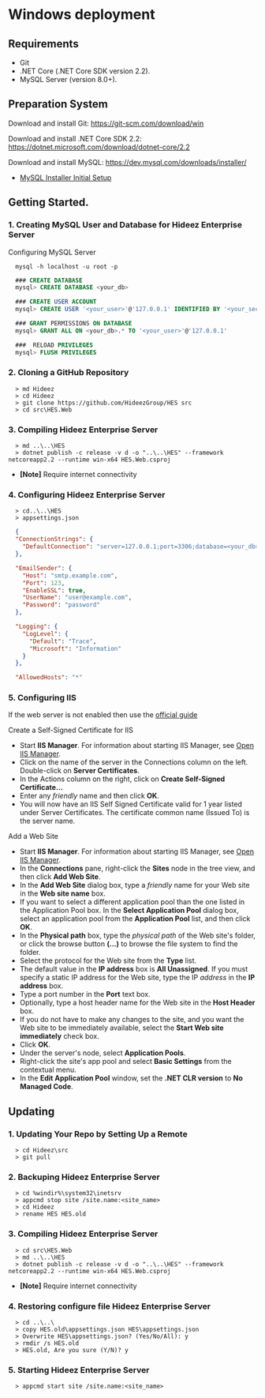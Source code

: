 # Windows deployment

## Requirements

  * Git
  * .NET Core (.NET Core SDK version 2.2).
  * MySQL Server (version 8.0+).

## Preparation System

Download and install Git: https://git-scm.com/download/win

Download and install .NET Core SDK 2.2: https://dotnet.microsoft.com/download/dotnet-core/2.2

Download and install MySQL: https://dev.mysql.com/downloads/installer/   
- [MySQL Installer Initial Setup](https://dev.mysql.com/doc/refman/8.0/en/mysql-installer.html)

## Getting Started.

### 1. Creating MySQL User and Database for Hideez Enterprise Server

Configuring MySQL Server
  
```shell
  mysql -h localhost -u root -p
```

```sql
  ### CREATE DATABASE
  mysql> CREATE DATABASE <your_db>

  ### CREATE USER ACCOUNT
  mysql> CREATE USER '<your_user>'@'127.0.0.1' IDENTIFIED BY '<your_secret>'

  ### GRANT PERMISSIONS ON DATABASE
  mysql> GRANT ALL ON <your_db>.* TO '<your_user>'@'127.0.0.1'

  ###  RELOAD PRIVILEGES
  mysql> FLUSH PRIVILEGES
```

### 2. Cloning a GitHub Repository

```shell
  > md Hideez
  > cd Hideez
  > git clone https://github.com/HideezGroup/HES src
  > cd src\HES.Web
```

### 3. Compiling Hideez Enterprise Server

```shell
  > md ..\..\HES
  > dotnet publish -c release -v d -o "..\..\HES" --framework netcoreapp2.2 --runtime win-x64 HES.Web.csproj
```
  * **[Note]** Require internet connectivity

### 4. Configuring Hideez Enterprise Server

```shell
  > cd..\..\HES
  > appsettings.json
```

```json
  {
  "ConnectionStrings": {
    "DefaultConnection": "server=127.0.0.1;port=3306;database=<your_db>;uid=<your_user>;pwd=<your_secret>"
  },

  "EmailSender": {
    "Host": "smtp.example.com",
    "Port": 123,
    "EnableSSL": true,
    "UserName": "user@example.com",
    "Password": "password"
  },

  "Logging": {
    "LogLevel": {
      "Default": "Trace",
      "Microsoft": "Information"
    }
  },

  "AllowedHosts": "*"
```

### 5. Configuring IIS

If the web server is not enabled then use the [official guide](https://docs.microsoft.com/en-us/aspnet/core/host-and-deploy/iis/?view=aspnetcore-2.2#iis-configuration)
 
Create a Self-Signed Certificate for IIS

- Start **IIS Manager**. For information about starting IIS Manager, see [Open IIS Manager](https://docs.microsoft.com/en-us/previous-versions/windows/it-pro/windows-server-2008-R2-and-2008/cc770472(v=ws.10)?redirectedfrom=MSDN).
- Click on the name of the server in the Connections column on the left. Double-click on **Server Certificates**.
- In the Actions column on the right, click on **Create Self-Signed Certificate...**
- Enter any *friendly* name and then click **OK**.
- You will now have an IIS Self Signed Certificate valid for 1 year listed under Server Certificates. The certificate common name (Issued To) is the server name.

Add a Web Site

- Start **IIS Manager**. For information about starting IIS Manager, see [Open IIS Manager](https://docs.microsoft.com/en-us/previous-versions/windows/it-pro/windows-server-2008-R2-and-2008/cc770472(v=ws.10)?redirectedfrom=MSDN).
- In the **Connections** pane, right-click the **Sites** node in the tree view, and then click **Add Web Site**.
- In the **Add Web Site** dialog box, type a *friendly* name for your Web site in the **Web site name** box.
- If you want to select a different application pool than the one listed in the Application Pool box. In the **Select Application Pool** dialog box, select an application pool from the **Application Pool** list, and then click **OK**.
- In the **Physical path** box, type the *physical path* of the Web site's folder, or click the browse button **(...)** to browse the file system to find the folder.
- Select the protocol for the Web site from the **Type** list.
- The default value in the **IP address** box is **All Unassigned**. If you must specify a static IP address for the Web site, type the IP *address* in the **IP address** box.
- Type a port number in the **Port** text box.
- Optionally, type a host header name for the Web site in the **Host Header** box.
- If you do not have to make any changes to the site, and you want the Web site to be immediately available, select the **Start Web site immediately** check box.
- Click **OK**.
- Under the server's node, select **Application Pools**.
- Right-click the site's app pool and select **Basic Settings** from the contextual menu.
- In the **Edit Application Pool** window, set the **.NET CLR version** to **No Managed Code**.

## Updating

### 1. Updating Your Repo by Setting Up a Remote

```shell
  > cd Hideez\src
  > git pull
```

### 2. Backuping Hideez Enterprise Server

```shell
  > cd %windir%\system32\inetsrv
  > appcmd stop site /site.name:<site_name>
  > cd Hideez 
  > rename HES HES.old
```

### 3. Compiling Hideez Enterprise Server

```shell
  > cd src\HES.Web
  > md ..\..\HES
  > dotnet publish -c release -v d -o "..\..\HES" --framework netcoreapp2.2 --runtime win-x64 HES.Web.csproj
```
  * **[Note]** Require internet connectivity

### 4. Restoring configure file Hideez Enterprise Server

```shell
  > cd ..\..\
  > copy HES.old\appsettings.json HES\appsettings.json
  > Overwrite HES\appsettings.json? (Yes/No/All): y 
  > rmdir /s HES.old
  > HES.old, Are you sure (Y/N)? y
```

### 5. Starting Hideez Enterprise Server

```shell
  > appcmd start site /site.name:<site_name>  
```
